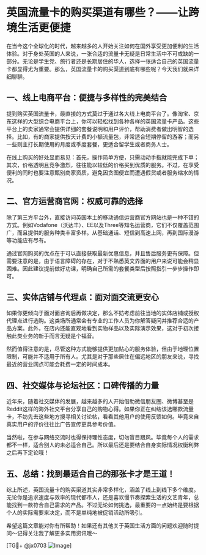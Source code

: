 # 英国流量卡的购买渠道有哪些？——让跨境生活更便捷

在当今这个全球化的时代，越来越多的人开始关注如何在国外享受更加便利的生活体验。对于身处英国的人来说，一张合适的流量卡无疑是日常生活中不可或缺的一部分。无论是学生党、旅行者还是长期居住的华人，选择一张适合自己的英国流量卡都显得尤为重要。那么，英国流量卡的购买渠道到底有哪些呢？今天我们就来详细聊聊。

## 一、线上电商平台：便捷与多样性的完美结合

提到购买英国流量卡，最直接的方式莫过于通过各大线上电商平台了。像淘宝、京东这样的大型综合电商平台上，你可以轻松找到各种各样的英国流量卡产品。这些平台上的卖家通常会提供详细的套餐说明和用户评价，帮助消费者做出明智的选择。比如，有的商家提供按天计费的小额流量包，非常适合短期停留的游客；而另一些则主打长期使用的月度或季度套餐，更适合留学生或者商务人士。

在线上购买的好处显而易见：首先，操作简单方便，只需动动手指就能完成下单；其次，价格透明且竞争激烈，往往能以较低的价格买到优质的服务。不过，在享受便利的同时也要注意甄别商家资质，避免因贪图便宜而遭遇假货或者服务缩水的情况。

## 二、官方运营商官网：权威可靠的选择

除了第三方平台外，直接访问英国本土的移动通信运营商官方网站也是一种不错的方式。例如Vodafone（沃达丰）、EE以及Three等知名运营商，它们不仅覆盖范围广，而且提供的服务种类丰富多样。从基础通话、短信到高速上网，再到国际漫游等功能应有尽有。

通过官网购买的优点在于可以直接获取最新优惠信息，并且售后服务更有保障。但需要注意的是，由于语言障碍的存在，对于不熟悉英文界面的用户来说可能会稍显困难。因此建议提前做好功课，明确自己所需的套餐类型后按照指引一步步操作即可。

## 三、实体店铺与代理点：面对面交流更安心

如果你更倾向于面对面咨询后再做决定，那么不妨考虑前往当地的实体店铺或授权代理点进行选购。这类场所通常会有专业的工作人员为你解答疑问并推荐合适的产品方案。此外，在店内还能直观地看到实物样品以及实际演示效果，这对于初次接触此类业务的新手而言无疑是个福音。

然而值得注意的是，尽管这种方式能够提供更加贴心的服务体验，但由于地理位置限制，可能并不适用于所有人。尤其是对于那些居住在偏远地区的朋友来说，寻找最近的营业网点可能会耗费一定的时间成本。

## 四、社交媒体与论坛社区：口碑传播的力量

近年来，随着社交媒体的发展，越来越多的人开始借助微信朋友圈、微博甚至是Reddit这样的海外社交平台分享自己的购物心得。如果你正在纠结该选哪款流量卡，不妨先去这些地方搜寻相关讨论帖，看看其他用户的使用反馈如何。毕竟来自真实用户的评价往往比广告宣传更具参考价值。

当然啦，在参与网络交流时也得保持理性态度，切勿盲目跟风。毕竟每个人的需求都不一样，适合别人的未必适合自己。所以最后还是要结合自身实际情况权衡利弊之后再下定论哦！

## 五、总结：找到最适合自己的那张卡才是王道！

综上所述，英国流量卡的购买渠道其实非常多样化，涵盖了线上到线下多个维度。无论你是追求速度与效率的现代都市人，还是喜欢慢节奏探索生活的文艺青年，总能找到一款符合自己需求的产品。不过无论如何挑选，最重要的一点始终是要根据个人的实际需要来决定，而不是单纯地被促销活动所吸引。

希望这篇文章能对你有所帮助！如果还有其他关于英国生活方面的问题欢迎随时提问～记得关注我了解更多实用资讯哦～

[TG💪+ @jx0703 ![Image](https://github.com/user-attachments/assets/dbca1d08-cadb-493c-b0ec-ad6f7a83f270)]